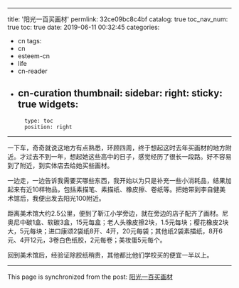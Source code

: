 
---
title: '阳光一百买画材'
permlink: 32ce09bc8c4bf
catalog: true
toc_nav_num: true
toc: true
date: 2019-06-11 00:32:45
categories:
- cn
tags:
- cn
- esteem-cn
- life
- cn-reader
- cn-curation
thumbnail: 
sidebar:
    right:
        sticky: true
widgets:
    -
        type: toc
        position: right
---


一下车，奇奇就说这地方有点熟悉，环顾四周，终于想起这时去年买画材的地方附近。才过去不到一年，想起她这些高中的日子，感觉经历了很长一段路。好不容易到了附近，到实体店去给她买些画材。

一边走，一边告诉我需要买哪些东西，我开始以为只是补充一些小消耗品，结果加起来有近10样物品，包括素描笔、素描纸、橡皮擦、卷纸等。把她带到李自健美术馆后，我便出发去阳光100附近。

距离美术馆大约2.5公里，便到了靳江小学旁边，就在旁边的店子配齐了画材。尼奥尼中碳1盒、软碳3盒，15元每盒；老人头橡皮擦2块，1.5元每块；樱花橡皮2块大，5元每块；进口康颂2袋纸8开、4开，20元每袋；其他纸2袋素描纸，8开6元、4开12元，3卷白色纸胶，2元每卷；美妆蛋5元每个。

回到美术馆后，经验证除胶纸稍贵，其他都比他们学校买的便宜一半以上。






- - -

This page is synchronized from the post: [阳光一百买画材](https://steemit.com/@m18207319997/32ce09bc8c4bf)
